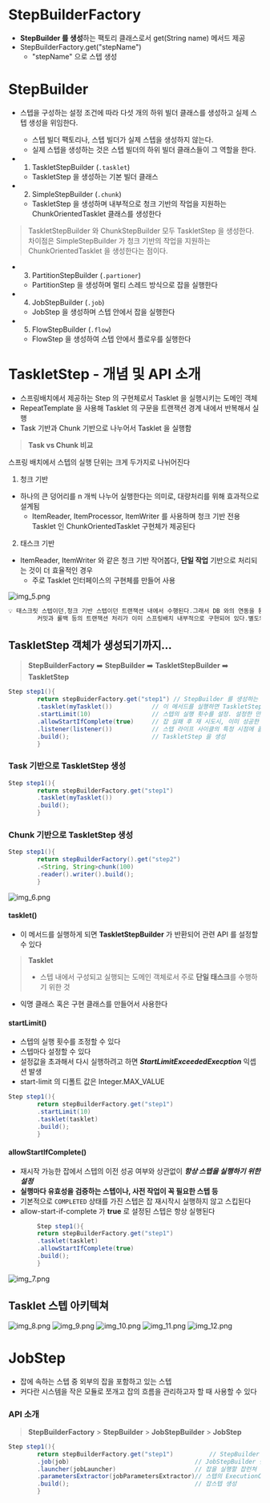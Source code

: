 # StepBuilderFactory

- **StepBuilder 를 생성**하는 팩토리 클래스로서 get(String name) 메서드 제공
- StepBuilderFactory.get("stepName")
    - "stepName" 으로 스텝 생성

# StepBuilder

- 스텝을 구성하는 설정 조건에 따라 다섯 개의 하위 빌더 클래스를 생성하고 실제 스텝 생성을 위임한다.
    - 스텝 빌더 팩토리나, 스텝 빌더가 실제 스텝을 생성하지 않는다.
    - 실제 스텝을 생성하는 것은 스텝 빌더의 하위 빌더 클래스들이 그 역할을 한다.
-
    1. TaskletStepBuilder (`.tasklet`)

    - TaskletStep 을 생성하는 기본 빌더 클래스
-
    2. SimpleStepBuilder (`.chunk`)

    - TaskletStep 을 생성하며 내부적으로 청크 기반의 작업을 지원하는 ChunkOrientedTasklet 클래스를 생성한다

> TaskletStepBuilder 와 ChunkStepBuilder 모두 TaskletStep 을 생성한다.
> 차이점은 SimpleStepBuilder 가 청크 기반의 작업을 지원하는 ChunkOrientedTasklet 을 생성한다는 점이다.

-
    3. PartitionStepBuilder (`.partioner`)

    - PartitionStep 을 생성하며 멀티 스레드 방식으로 잡을 실행한다
-
    4. JobStepBuilder (`.job`)

    - JobStep 을 생성하며 스텝 안에서 잡을 실행한다
-
    5. FlowStepBuilder (`.flow`)

    - FlowStep 을 생성하여 스텝 안에서 플로우를 실행한다

# TaskletStep - 개념 및 API 소개

- 스프링배치에서 제공하는 Step 의 구현체로서 Tasklet 을 실행시키는 도메인 객체
- RepeatTemplate 을 사용해 Tasklet 의 구문을 트랜잭션 경계 내에서 반복해서 실행
- Task 기반과 Chunk 기반으로 나누어서 Tasklet 을 실행함

> **Task vs Chunk 비교**
>
스프링 배치에서 스텝의 실행 단위는 크게 두가지로 나뉘어진다

1. 청크 기반

- 하나의 큰 덩어리를 n 개씩 나누어 실행한다는 의미로, 대량처리를 위해 효과적으로 설계됨
    - ItemReader, ItemProcessor, ItemWriter 를 사용하며 청크 기반 전용 Tasklet 인 ChunkOrientedTasklet 구현체가 제공된다

2. 태스크 기반

- ItemReader, ItemWriter 와 같은 청크 기반 작어봅다, **단일 작업** 기반으로 처리되는 것이 더 효율적인 경우
    - 주로 Tasklet 인터페이스의 구현체를 만들어 사용

![img_5.png](img_5.png)

```java
💡 태스크릿 스텝이던,청크 기반 스텝이던 트랜잭션 내에서 수행된다.그래서 DB 와의 연동을 통한 작업 처리 시
        커밋과 롤백 등의 트랜잭션 처리가 이미 스프링배치 내부적으로 구현되어 있다.별도의 트랜잭션 처리를 위한 구문 작성이 필요없다!
```

## TaskletStep 객체가 생성되기까지...

> **StepBuilderFactory** ➡️ **StepBuilder** ➡️ **TaskletStepBuilder** ➡️ **TaskletStep**

```java
Step step1(){
        return stepBuiderFactory.get("step1") // StepBuilder 를 생성하는 팩토리. 스텝 이름을 매개변수로 받음
        .tasklet(myTasklet())           // 이 메서드를 실행하면 TaskletStepBuilder 반환
        .startLimit(10)                 // 스텝의 실행 횟수를 설정. 설정한 만큼 실행되고 초과시 익셉션. 기본값은 INTEGER.MAX_VALUE
        .allowStartIfComplete(true)     // 잡 실패 후 재 시도시, 이미 성공한 스텝은 실행되지 않는 것이 기본. 그러나 이 API 로 true 값을 주면 성공한 스텝이라 할지라도 재실행됨
        .listener(listener())           // 스텝 라이프 사이클의 특정 시점에 콜백을 제공받도록 리스너를 설정
        .build();                       // TaskletStep 을 생성
        }
```

### Task 기반으로 TaskletStep 생성

```java
Step step1(){
        return stepBuilderFactory.get("step1")
        .tasklet(myTasklet())
        .build();
        }
```

### Chunk 기반으로 TaskletStep 생성

```java
Step step1(){
        return stepBuilderFactory().get("step2")
        .<String, String>chunk(100)
        .reader().writer().build();
        }
```

![img_6.png](img_6.png)

#### tasklet()

- 이 메서드를 실행하게 되면 **TaskletStepBuilder** 가 반환되어 관련 API 를 설정할 수 있다

> **Tasklet**
> - 스텝 내에서 구성되고 실행되는 도메인 객체로서 주로 **단일 태스크**를 수행하기 위한 것

- 익명 클래스 혹은 구현 클래스를 만들어서 사용한다

#### startLimit()

- 스텝의 실행 횟수를 조정할 수 있다
- 스텝마다 설정할 수 있다
- 설정값을 초과해서 다시 실행하려고 하면 **_StartLimitExceededExecption_** 익셉션 발생
- start-limit 의 디폴트 값은 Integer.MAX_VALUE

```java
Step step1(){
        return stepBuilderFactory.get("step1")
        .startLimit(10)
        .tasklet(tasklet)
        .build();
        }
```

#### allowStartIfComplete()

- 재시작 가능한 잡에서 스텝의 이전 성공 여부와 상관없이 **_항상 스텝을 실행하기 위한 설정_**
- **실행마다 유효성을 검증하는 스텝이나, 사전 작업이 꼭 필요한 스텝 등**
- 기본적으로 `COMPLETED` 상태를 가진 스텝은 잡 재시작시 실행하지 않고 스킵된다
- allow-start-if-complete 가 **true** 로 설정된 스텝은 항상 실행된다

```java
        Step step1(){
        return stepBuilderFactory.get("step1")
        .tasklet(tasklet)
        .allowStartIfComplete(true)
        .build();
        }
```

![img_7.png](img_7.png)

## Tasklet 스텝 아키텍쳐

![img_8.png](img_8.png)
![img_9.png](img_9.png)
![img_10.png](img_10.png)
![img_11.png](img_11.png)
![img_12.png](img_12.png)

# JobStep

- 잡에 속하는 스텝 중 외부의 잡을 포함하고 있는 스텝
- 커다란 시스템을 작은 모듈로 쪼개고 잡의 흐름을 관리하고자 할 때 사용할 수 있다

### API 소개

> **StepBuilderFactory** > **StepBuilder** > **JobStepBuilder** > **JobStep**

```java
Step step1(){
        return stepBuilderFactory.get("step1")          // StepBuilder 를 생성하는 팩토리. 스텝의 이름을 매개변수로 받음
        .job(job)                                   // JobStepBuilder 반환. 잡스텝 내에서 실행될 잡 설정
        .launcher(jobLauncher)                      // 잡을 실행할 잡런쳐 설정
        .parametersExtractor(jobParametersExtractor)// 스텝의 ExecutionContext 를 잡이 실행되는데 필요한 `JobParameters` 로 변환
        .build();                                   // 잡스텝 생성
        }
```



